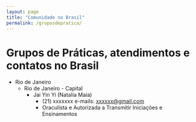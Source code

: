 ```yaml
---
layout: page
title: "Comunidade no Brasil"
permalink: /gruposdepratica/
---
```


# Grupos de Práticas, atendimentos e contatos no Brasil

- Rio de Janeiro
    - Rio de Janeiro​ - Capital
        - Jai Yin Yi (Natalia Maia)
            - (21) xxxxxxx e-mails: xxxxxx@gmail.com  
            - Oraculista e Autorizada a Transmitir Iniciações e Ensinamentos